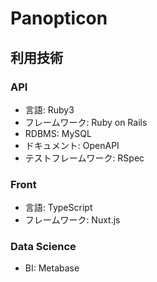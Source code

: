 # Panopticon

## 利用技術

### API

- 言語: Ruby3
- フレームワーク: Ruby on Rails
- RDBMS: MySQL
- ドキュメント: OpenAPI
- テストフレームワーク: RSpec

### Front

- 言語: TypeScript
- フレームワーク: Nuxt.js

### Data Science

- BI: Metabase

